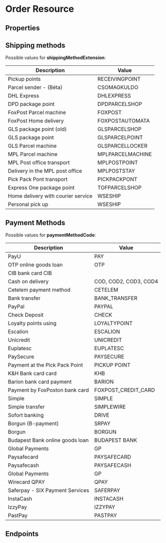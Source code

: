 # Order Resource

## Properties

<ResourceProperties :resource="'order'" :lang="'en'"/>

## Shipping methods

Possible values for **shippingMethodExtension**:

| Description                        | Value            |
|------------------------------------|------------------|
| Pickup points                      | RECEIVINGPOINT   |
| Parcel sender - (Béta)             | CSOMAGKULDO      |
| DHL Express                        | DHLEXPRESS       |
| DPD package point                  | DPDPARCELSHOP    |
| FoxPost Parcel machine             | FOXPOST          |
| FoxPost Home delivery              | FOXPOSTAUTOMATA  |
| GLS package point (old)            | GLSPARCELSHOP    |
| GLS package point                  | GLSPARCELPOINT   |
| GLS Parcel machine                 | GLSPARCELLOCKER  |
| MPL Parcel machine                 | MPLPARCELMACHINE |
| MPL Post office transport          | MPLPOSTPOINT     |
| Delivery in the MPL post office    | MPLPOSTSTAY      |
| Pick Pack Pont transport           | PICKPACKPONT     |
| Express One package point          | TOFPARCELSHOP    |
| Home delivery with courier service | WSESHIP          |
| Personal pick up                   | WSESHIP          |


## Payment Methods

Possible values for **paymentMethodCode**:

| Description                     | Value                 |
|---------------------------------|-----------------------|
| PayU                            | PAY                   |
| OTP online goods loan           | OTP                   |
| CIB bank card CIB               |
| Cash on delivery                | COD, COD2, COD3, COD4 |
| Cetelem payment method          | CETELEM               |
| Bank transfer                   | BANK_TRANSFER         |
| PayPal                          | PAYPAL                |
| Check Deposit                   | CHECK                 |
| Loyalty points using            | LOYALTYPOINT          |
| Escalion                        | ESCALION              |
| Unicredit                       | UNICREDIT             |
| Euplatesc                       | EUPLATESC             |
| PaySecure                       | PAYSECURE             |
| Payment at the Pick Pack Point  | PICKUP POINT          |
| K&H Bank card card              | KHB                   |
| Barion bank card payment        | BARION                |
| Payment by FoxPoston bank card  | FOXPOST_CREDIT_CARD   |
| Simple                          | SIMPLE                |
| Simple transfer                 | SIMPLEWIRE            |
| Sofort banking                  | DRIVE                 |
| Borgun (B-payment)              | SRPAY                 |
| Borgun                          | BORGUN                |
| Budapest Bank online goods loan | BUDAPEST BANK         |
| Global Payments                 | GP                    |
| Paysafecard                     | PAYSAFECARD           |
| Paysafecash                     | PAYSAFECASH           |
| Global Payments                 | GP                    |
| Wirecard QPAY                   | QPAY                  |
| Saferpay - SIX Payment Services | SAFERPAY              |
| InstaCash                       | INSTACASH             |
| IzzyPay                         | IZZYPAY               |
| PastPay                         | PASTPAY               |

## Endpoints

[//]: <> (GET ENDPOINT)
<ResourceEndpoint :resource="'order'" :endpoint="'get'" :lang="'en'">

<template v-slot:responseJSON>

<<< @/docs/fixtures/api/order/response/json/get_id.json

</template>

<template v-slot:responseXML>

<<< @/docs/fixtures/api/order/response/xml/get_id.xml

</template>

</ResourceEndpoint>

[//]: <> (GETCOLLECTION ENDPOINT)
<ResourceEndpoint :resource="'order'" :endpoint="'getCollection'" :lang="'en'">

<template v-slot:responseJSON>

<<< @/docs/fixtures/api/order/response/json/get_page.json

</template>

<template v-slot:responseXML>

<<< @/docs/fixtures/api/order/response/xml/get_page.xml

</template>

</ResourceEndpoint>

[//]: <> (POST ENDPOINT)
<ResourceEndpoint :resource="'order'" :endpoint="'post'" :lang="'en'">

<template v-slot:request>

<<< @/docs/fixtures/api/order/request/post.json

</template>

<template v-slot:responseJSON>

<<< @/docs/fixtures/api/order/response/json/get_id.json

</template>

<template v-slot:responseXML>

<<< @/docs/fixtures/api/order/response/xml/get_id.xml

</template>

</ResourceEndpoint>

[//]: <> (PUT ENDPOINT)
<ResourceEndpoint :resource="'order'" :endpoint="'put'" :lang="'en'">

<template v-slot:request>

<<< @/docs/fixtures/api/order/request/put.json

</template>

<template v-slot:responseJSON>

<<< @/docs/fixtures/api/order/response/json/get_id.json

</template>

<template v-slot:responseXML>

<<< @/docs/fixtures/api/order/response/xml/get_id.xml

</template>

</ResourceEndpoint>

[//]: <> (DELETE ENDPOINT)
<ResourceEndpoint :resource="'order'" :endpoint="'delete'" :lang="'en'"/>
